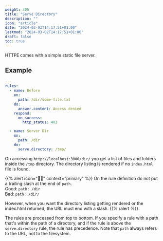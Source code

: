 ```yaml
---
weight: 305
title: "Serve Directory"
description: ""
icon: "article"
date: "2024-03-02T14:17:51+01:00"
lastmod: "2024-03-02T14:17:51+01:00"
draft: false
toc: true
---
```


HTTPE comes with a simple static file server.

## Example 

```yaml
---
rules:
  - name: Before
    on:
      path: /dir/some-file.txt
    do:
      answer.content: Access denied
    respond:
      on_success:
        http_status: 403

  - name: Server Dir
    on:
      path: /dir
    do:
      serve.directory: /tmp/
```

On accessing `http://localhost:3000/dir/` you get a list of files and folders inside the `/tmp` directory.
The directory listing is rendered if no `index.html` file is found.

{{% alert icon="💁‍♂️" context="primary" %}}
On the rule definition do not put a trailing slash at the end of `path`.  
Good: `path: /dir`  
Bad: `path: /dir/`

However, when you want the directory listing getting rendered or the index.html returned, the URL must end with a slash.
{{% /alert %}}

The rules are processed from top to bottom. If you specify a rule with a path that's within the path of a directory, and
if the rule is above the `serve.directory` rule, the rule has precedence. Note that `path` always refers to the URL,
not to the filesystem.
